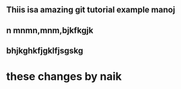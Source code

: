 ## Thiis isa  amazing git tutorial  example manoj
## n mnmn,mnm,bjkfkgjk
## bhjkghkfjgklfjsgskg
# these changes by naik